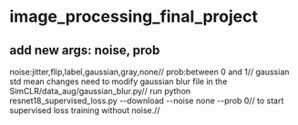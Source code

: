 # image_processing_final_project

## add new args: noise, prob
noise:jitter,flip,label,gaussian,gray,none//
prob:between 0 and 1//
gaussian std mean changes need to modify gaussian blur file in the SimCLR/data_aug/gaussian_blur.py//
run python resnet18_supervised_loss.py --download --noise none --prob 0//
to start supervised loss training without noise.//
